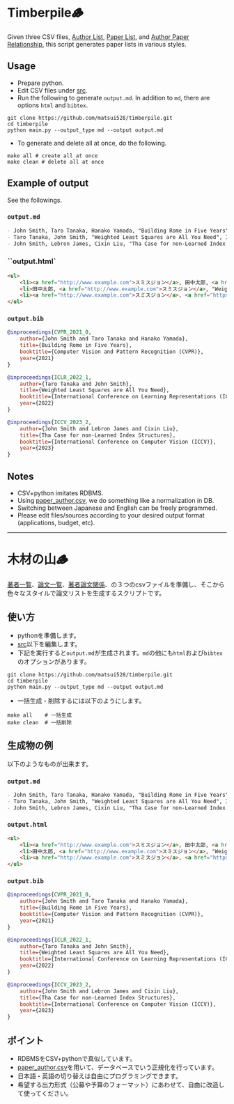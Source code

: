 # Timberpile:wood:
Given three CSV files, [Author List](src/person.csv), [Paper List](src/paper.csv), and [Author Paper Relationship](src/paper_author.csv), this script generates paper lists in various styles.

## Usage
- Prepare python.
- Edit CSV files under [src](src).
- Run the following to generate `output.md`. In addition to `md`, there are options `html` and `bibtex`.
```console
git clone https://github.com/matsui528/timberpile.git
cd timberpile
python main.py --output_type md --output output.md
```
- To generate and delete all at once, do the following.
````console
make all # create all at once
make clean # delete all at once
````


## Example of output
See the followings.

### ``output.md``
```md
- John Smith, Taro Tanaka, Hanako Yamada, "Building Rome in Five Years", CVPR, 2021.
- Taro Tanaka, John Smith, "Weighted Least Squares are All You Need", ICLR, 2022.
- John Smith, Lebron James, Cixin Liu, "Tha Case for non-Learned Index Structures", ICCV, 2023.
```

### ``output.html`
```html
<ul>
	<li><a href="http://www.example.com">スミスジョン</a>, 田中太郎, <a href="http://www.google.com">山田花子</a>, "Building Rome in Five Years", CVPR, 2021.</li>
	<li>田中太郎, <a href="http://www.example.com">スミスジョン</a>, "Weighted Least Squares are All You Need", ICLR, 2022.</li>
	<li><a href="http://www.example.com">スミスジョン</a>, <a href="https://twitter.com/KingJames">ジェームズレブロン</a>, <a href="https://en.wikipedia.org/wiki/Liu_Cixin">劉慈欣</a>, "Tha Case for non-Learned Index Structures", ICCV, 2023.</li>
</ul>
```

### `output.bib`
```bibtex
@inproceedings{CVPR_2021_0,
	author={John Smith and Taro Tanaka and Hanako Yamada},
	title={Building Rome in Five Years},
	booktitle={Computer Vision and Pattern Recognition (CVPR)},
	year={2021}
}

@inproceedings{ICLR_2022_1,
	author={Taro Tanaka and John Smith},
	title={Weighted Least Squares are All You Need},
	booktitle={International Conference on Learning Representations (ICLR)},
	year={2022}
}

@inproceedings{ICCV_2023_2,
	author={John Smith and Lebron James and Cixin Liu},
	title={Tha Case for non-Learned Index Structures},
	booktitle={International Conference on Computer Vision (ICCV)},
	year={2023}
}
```

## Notes
- CSV+python imitates RDBMS.
- Using [paper_author.csv](src/paper_author.csv), we do something like a normalization in DB.
- Switching between Japanese and English can be freely programmed.
- Please edit files/sources according to your desired output format (applications, budget, etc).


---

# 木材の山:wood:

[著者一覧](src/person.csv)、[論文一覧](src/paper.csv)、[著者論文関係](src/paper_author.csv)、の３つのcsvファイルを準備し、そこから色々なスタイルで論文リストを生成するスクリプトです。

## 使い方
- pythonを準備します。
- [src](src)以下を編集します。
- 下記を実行すると`output.md`が生成されます。`md`の他にも`html`および`bibtex`のオプションがあります。
```console
git clone https://github.com/matsui528/timberpile.git
cd timberpile
python main.py --output_type md --output output.md
```
- 一括生成・削除するには以下のようにします。
```console
make all    # 一括生成
make clean  # 一括削除
```


## 生成物の例
以下のようなものが出来ます。

### `output.md`
```md
- John Smith, Taro Tanaka, Hanako Yamada, "Building Rome in Five Years", CVPR, 2021.
- Taro Tanaka, John Smith, "Weighted Least Squares are All You Need", ICLR, 2022.
- John Smith, Lebron James, Cixin Liu, "Tha Case for non-Learned Index Structures", ICCV, 2023.
```

### `output.html`
```html
<ul>
	<li><a href="http://www.example.com">スミスジョン</a>, 田中太郎, <a href="http://www.google.com">山田花子</a>, "Building Rome in Five Years", CVPR, 2021.</li>
	<li>田中太郎, <a href="http://www.example.com">スミスジョン</a>, "Weighted Least Squares are All You Need", ICLR, 2022.</li>
	<li><a href="http://www.example.com">スミスジョン</a>, <a href="https://twitter.com/KingJames">ジェームズレブロン</a>, <a href="https://en.wikipedia.org/wiki/Liu_Cixin">劉慈欣</a>, "Tha Case for non-Learned Index Structures", ICCV, 2023.</li>
</ul>
```

### `output.bib`
```bibtex
@inproceedings{CVPR_2021_0,
	author={John Smith and Taro Tanaka and Hanako Yamada},
	title={Building Rome in Five Years},
	booktitle={Computer Vision and Pattern Recognition (CVPR)},
	year={2021}
}

@inproceedings{ICLR_2022_1,
	author={Taro Tanaka and John Smith},
	title={Weighted Least Squares are All You Need},
	booktitle={International Conference on Learning Representations (ICLR)},
	year={2022}
}

@inproceedings{ICCV_2023_2,
	author={John Smith and Lebron James and Cixin Liu},
	title={Tha Case for non-Learned Index Structures},
	booktitle={International Conference on Computer Vision (ICCV)},
	year={2023}
}
```

## ポイント
- RDBMSをCSV+pythonで真似しています。
- [paper_author.csv](src/paper_author.csv)を用いて、データベースでいう正規化を行っています。
- 日本語・英語の切り替えは自由にプログラミングできます。
- 希望する出力形式（公募や予算のフォーマット）にあわせて、自由に改造して使ってください。







